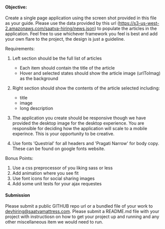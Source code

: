 #### Objective: 
Create a single page application using the screen shot provided in this file as your guide. Please use the data provided by this url (https://s3-us-west-2.amazonaws.com/saatva-hiring/news.json) to populate the articles in the application. Feel free to use whichever framework you feel is best and add your own flare to the project, the design is just a guideline.

Requirements: 
1. Left section should be the full list of articles
   - Each item should contain the title of the article 
   - Hover and selected states should show the article image (urlToImag) as the background

2. Right section should show the contents of the article selected including:
   - title
   - image
   - long description 

3. The application you create should be responsive though we have provided the desktop image for the desktop experience. You are responsible for deciding how the application will scale to a mobile experince. This is your opportunity to be creative.

4. Use fonts 'Questrial' for all headers and 'Pragati Narrow' for body copy. These can be found on google fonts website.


Bonus Points:
1. Use a css preprocessor of you liking sass or less
2. Add animation where you see fit
3. Use font icons for social sharing images
4. Add some unit tests for your ajax requestes

#### Submission

Please submit a public GITHUB repo url or a bundled file of your work to devhiring@saatvamattress.com.
Please submit a README.md file with your project with instructiosn on how to get your project up and running and any other miscellaneous item we would need to run.
